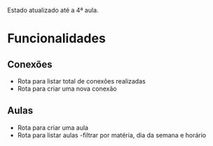 Estado atualizado até a 4ª aula.
# Funcionalidades

## Conexões

- Rota para listar total de conexões realizadas
- Rota para criar uma nova conexão

## Aulas

- Rota para criar uma aula
- Rota para listar aulas
  -filtrar por matéria, dia da semana e horário
